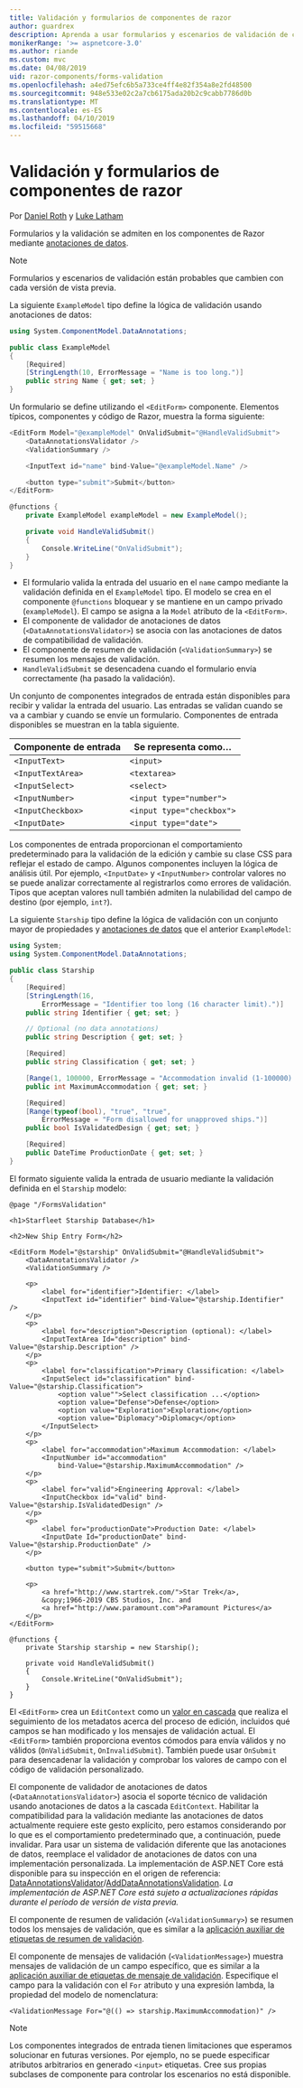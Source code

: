 ```yaml
---
title: Validación y formularios de componentes de razor
author: guardrex
description: Aprenda a usar formularios y escenarios de validación de campo en los componentes de Razor.
monikerRange: '>= aspnetcore-3.0'
ms.author: riande
ms.custom: mvc
ms.date: 04/08/2019
uid: razor-components/forms-validation
ms.openlocfilehash: a4ed75efc6b5a733ce4ff4e82f354a8e2fd48500
ms.sourcegitcommit: 948e533e02c2a7cb6175ada20b2c9cabb7786d0b
ms.translationtype: MT
ms.contentlocale: es-ES
ms.lasthandoff: 04/10/2019
ms.locfileid: "59515668"
---
```

# <a name="razor-components-forms-and-validation"></a>Validación y formularios de componentes de razor

Por [Daniel Roth](https://github.com/danroth27) y [Luke Latham](https://github.com/guardrex)

Formularios y la validación se admiten en los componentes de Razor mediante [anotaciones de datos](xref:mvc/models/validation).

> [!NOTE]
> Formularios y escenarios de validación están probables que cambien con cada versión de vista previa.

La siguiente `ExampleModel` tipo define la lógica de validación usando anotaciones de datos:

```csharp
using System.ComponentModel.DataAnnotations;

public class ExampleModel
{
    [Required]
    [StringLength(10, ErrorMessage = "Name is too long.")]
    public string Name { get; set; }
}
```

Un formulario se define utilizando el `<EditForm>` componente. Elementos típicos, componentes y código de Razor, muestra la forma siguiente:

```csharp
<EditForm Model="@exampleModel" OnValidSubmit="@HandleValidSubmit">
    <DataAnnotationsValidator />
    <ValidationSummary />

    <InputText id="name" bind-Value="@exampleModel.Name" />

    <button type="submit">Submit</button>
</EditForm>

@functions {
    private ExampleModel exampleModel = new ExampleModel();

    private void HandleValidSubmit()
    {
        Console.WriteLine("OnValidSubmit");
    }
}
```

* El formulario valida la entrada del usuario en el `name` campo mediante la validación definida en el `ExampleModel` tipo. El modelo se crea en el componente `@functions` bloquear y se mantiene en un campo privado (`exampleModel`). El campo se asigna a la `Model` atributo de la `<EditForm>`.
* El componente de validador de anotaciones de datos (`<DataAnnotationsValidator>`) se asocia con las anotaciones de datos de compatibilidad de validación.
* El componente de resumen de validación (`<ValidationSummary>`) se resumen los mensajes de validación.
* `HandleValidSubmit` se desencadena cuando el formulario envía correctamente (ha pasado la validación).

Un conjunto de componentes integrados de entrada están disponibles para recibir y validar la entrada del usuario. Las entradas se validan cuando se va a cambiar y cuando se envíe un formulario. Componentes de entrada disponibles se muestran en la tabla siguiente.

| Componente de entrada   | Se representa como&hellip;       |
| ----------------- | ------------------------- |
| `<InputText>`     | `<input>`                 |
| `<InputTextArea>` | `<textarea>`              |
| `<InputSelect>`   | `<select>`                |
| `<InputNumber>`   | `<input type="number">`   |
| `<InputCheckbox>` | `<input type="checkbox">` |
| `<InputDate>`     | `<input type="date">`     |

Los componentes de entrada proporcionan el comportamiento predeterminado para la validación de la edición y cambie su clase CSS para reflejar el estado de campo. Algunos componentes incluyen la lógica de análisis útil. Por ejemplo, `<InputDate>` y `<InputNumber>` controlar valores no se puede analizar correctamente al registrarlos como errores de validación. Tipos que aceptan valores null también admiten la nulabilidad del campo de destino (por ejemplo, `int?`).

La siguiente `Starship` tipo define la lógica de validación con un conjunto mayor de propiedades y [anotaciones de datos](xref:mvc/models/validation) que el anterior `ExampleModel`:

```csharp
using System;
using System.ComponentModel.DataAnnotations;

public class Starship
{
    [Required]
    [StringLength(16, 
        ErrorMessage = "Identifier too long (16 character limit).")]
    public string Identifier { get; set; }

    // Optional (no data annotations)
    public string Description { get; set; }

    [Required]
    public string Classification { get; set; }

    [Range(1, 100000, ErrorMessage = "Accommodation invalid (1-100000).")]
    public int MaximumAccommodation { get; set; }

    [Required]
    [Range(typeof(bool), "true", "true", 
        ErrorMessage = "Form disallowed for unapproved ships.")]
    public bool IsValidatedDesign { get; set; }

    [Required]
    public DateTime ProductionDate { get; set; }
}
```

El formato siguiente valida la entrada de usuario mediante la validación definida en el `Starship` modelo:

```cshtml
@page "/FormsValidation"

<h1>Starfleet Starship Database</h1>

<h2>New Ship Entry Form</h2>

<EditForm Model="@starship" OnValidSubmit="@HandleValidSubmit">
    <DataAnnotationsValidator />
    <ValidationSummary />

    <p>
        <label for="identifier">Identifier: </label>
        <InputText id="identifier" bind-Value="@starship.Identifier" />
    </p>
    <p>
        <label for="description">Description (optional): </label>
        <InputTextArea Id="description" bind-Value="@starship.Description" />
    </p>
    <p>
        <label for="classification">Primary Classification: </label>
        <InputSelect id="classification" bind-Value="@starship.Classification">
            <option value"">Select classification ...</option>
            <option value="Defense">Defense</option>
            <option value="Exploration">Exploration</option>
            <option value="Diplomacy">Diplomacy</option>
        </InputSelect>
    </p>
    <p>
        <label for="accommodation">Maximum Accommodation: </label>
        <InputNumber id="accommodation" 
            bind-Value="@starship.MaximumAccommodation" />
    </p>
    <p>
        <label for="valid">Engineering Approval: </label>
        <InputCheckbox id="valid" bind-Value="@starship.IsValidatedDesign" />
    </p>
    <p>
        <label for="productionDate">Production Date: </label>
        <InputDate Id="productionDate" bind-Value="@starship.ProductionDate" />
    </p>

    <button type="submit">Submit</button>

    <p>
        <a href="http://www.startrek.com/">Star Trek</a>, 
        &copy;1966-2019 CBS Studios, Inc. and 
        <a href="http://www.paramount.com">Paramount Pictures</a>
    </p>
</EditForm>

@functions {
    private Starship starship = new Starship();

    private void HandleValidSubmit()
    {
        Console.WriteLine("OnValidSubmit");
    }
}
```

El `<EditForm>` crea un `EditContext` como un [valor en cascada](xref:razor-components/components#cascading-values-and-parameters) que realiza el seguimiento de los metadatos acerca del proceso de edición, incluidos qué campos se han modificado y los mensajes de validación actual. El `<EditForm>` también proporciona eventos cómodos para envía válidos y no válidos (`OnValidSubmit`, `OnInvalidSubmit`). También puede usar `OnSubmit` para desencadenar la validación y comprobar los valores de campo con el código de validación personalizado.

El componente de validador de anotaciones de datos (`<DataAnnotationsValidator>`) asocia el soporte técnico de validación usando anotaciones de datos a la cascada `EditContext`. Habilitar la compatibilidad para la validación mediante las anotaciones de datos actualmente requiere este gesto explícito, pero estamos considerando por lo que es el comportamiento predeterminado que, a continuación, puede invalidar. Para usar un sistema de validación diferente que las anotaciones de datos, reemplace el validador de anotaciones de datos con una implementación personalizada. La implementación de ASP.NET Core está disponible para su inspección en el origen de referencia: [DataAnnotationsValidator](https://github.com/aspnet/AspNetCore/blob/master/src/Components/Components/src/Forms/DataAnnotationsValidator.cs)/[AddDataAnnotationsValidation](https://github.com/aspnet/AspNetCore/blob/master/src/Components/Components/src/Forms/EditContextDataAnnotationsExtensions.cs). *La implementación de ASP.NET Core está sujeto a actualizaciones rápidas durante el período de versión de vista previa.*

El componente de resumen de validación (`<ValidationSummary>`) se resumen todos los mensajes de validación, que es similar a la [aplicación auxiliar de etiquetas de resumen de validación](xref:mvc/views/working-with-forms#the-validation-summary-tag-helper).

El componente de mensajes de validación (`<ValidationMessage>`) muestra mensajes de validación de un campo específico, que es similar a la [aplicación auxiliar de etiquetas de mensaje de validación](xref:mvc/views/working-with-forms#the-validation-message-tag-helper). Especifique el campo para la validación con el `For` atributo y una expresión lambda, la propiedad del modelo de nomenclatura:

```cshtml
<ValidationMessage For="@(() => starship.MaximumAccommodation)" />
```

> [!NOTE]
> Los componentes integrados de entrada tienen limitaciones que esperamos solucionar en futuras versiones. Por ejemplo, no se puede especificar atributos arbitrarios en generado `<input>` etiquetas. Cree sus propias subclases de componente para controlar los escenarios no está disponible.
